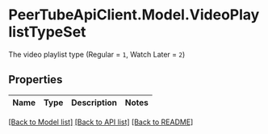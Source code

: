 # PeerTubeApiClient.Model.VideoPlaylistTypeSet
The video playlist type (Regular = `1`, Watch Later = `2`)

## Properties

Name | Type | Description | Notes
------------ | ------------- | ------------- | -------------

[[Back to Model list]](../README.md#documentation-for-models) [[Back to API list]](../README.md#documentation-for-api-endpoints) [[Back to README]](../README.md)

